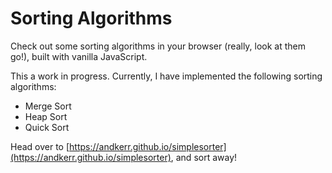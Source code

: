 Sorting Algorithms
==================
Check out some sorting algorithms in your browser (really, look at them go!),
built with vanilla JavaScript.

This a work in progress. Currently, I have implemented the following sorting algorithms:
-   Merge Sort
-   Heap Sort
-   Quick Sort

Head over to [https://andkerr.github.io/simplesorter](https://andkerr.github.io/simplesorter), and sort away!
